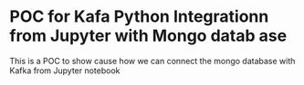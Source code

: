 # POC for Kafa Python Integrationn from Jupyter with Mongo datab ase
This is a  POC to show cause how we can connect the mongo database with Kafka from Jupyter notebook

